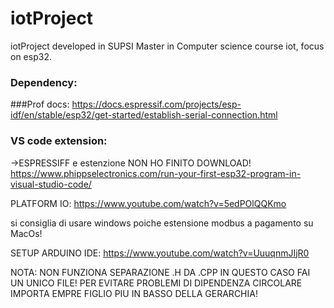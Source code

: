 # iotProject
iotProject developed in SUPSI Master in Computer science course iot, focus on esp32.


### Dependency:
###Prof docs:
https://docs.espressif.com/projects/esp-idf/en/stable/esp32/get-started/establish-serial-connection.html

### VS code extension:
->ESPRESSIFF e estenzione NON HO FINITO DOWNLOAD!
https://www.phippselectronics.com/run-your-first-esp32-program-in-visual-studio-code/


PLATFORM IO:
https://www.youtube.com/watch?v=5edPOlQQKmo

si consiglia di usare windows poiche estensione modbus a pagamento su MacOs!



SETUP ARDUINO IDE:
https://www.youtube.com/watch?v=UuuqnmJIjR0


NOTA: NON FUNZIONA SEPARAZIONE .H DA .CPP IN QUESTO CASO FAI UN UNICO FILE! PER EVITARE PROBLEMI DI DIPENDENZA CIRCOLARE IMPORTA EMPRE FIGLIO PIU IN BASSO DELLA GERARCHIA!